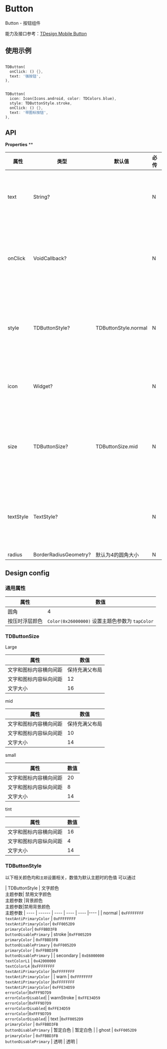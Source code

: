 # Button


Button - 按钮组件


能力及接口参考：[TDesign Mobile Button](http://tdesign.woa.com/vue-mobile/components/button/)


## 使用示例


```dart

TDButton(
  onClick: () {},
  text: '强按钮',
),


TDButton(
  icon: Icon(Icons.android, color: TDColors.blue),
  style: TDButtonStyle.stroke,
  onClick: () {},
  text: '带图标按钮',
),

```


## API

**Properties** **

| 属性      | 类型         | 默认值      | 必传 | 说明                                                         
| --------- | ------------ | -------------- | -------- | ---------------- |
| text     | String?       |                                          | N    | 按钮的文本展示，如果不传的话，则没有文字，text和icon需至少传入一个，否则不展示按钮  |
| onClick     | VoidCallback? |                                    | N    | 点击事件的回调方法，包括控制整个按钮的disable样式状态，如果不传，则是disable状态。不会有按压态。 |
| style | TDButtonStyle?  | TDButtonStyle.normal                                   | N    | enum{normal, stroke, secondary, warn, warnStroke, text, ghost}。分别对应如Example工程中的不同类型按钮|
| icon   | Widget?      |                                          | N    | 按钮左侧的图标控件，需要自己根据按钮样式来设置颜色传入。内部不进行处理。                 |
| size   | TDButtonSize?      |  TDButtonSize.mid                                        | N    | enum{large, mid, small, tint}，按钮的默认大小， large和mid均会填满父布局，samll和tint都遵循设计稿的内间距实现 |
| textStyle     | TextStyle?       |   | N    | 需要独立设置的文字样式 根据 TDButtonSize 以及  TDButtonStyle 匹配的不同字体样式 会进行不同的设置  | 
| radius | BorderRadiusGeometry?       | 默认为4的圆角大小 | N    | 背景圆角大小  |


## Design config

### 通用属性

  | 属性                | 数值                           |
  | ------------------- | ------------------------------ |
  | 圆角    | 4    |
  | 按压时浮层颜色     | `Color(0x26000000)`  设置主题色参数为   `tapColor` |
### TDButtonSize

Large

  | 属性                | 数值                           |
  | ------------------- | ------------------------------ |
  | 文字和图标内容横向间距    | 保持充满父布局     |
  | 文字和图标内容纵向间距     | 12       |
  | 文字大小     | 16       |
mid

  | 属性                | 数值                           |
  | ------------------- | ------------------------------ |
  | 文字和图标内容横向间距          | 保持充满父布局     |
  | 文字和图标内容纵向间距     | 10      |
  | 文字大小     | 14     |
small

  | 属性                | 数值                           |
  | ------------------- | ------------------------------ |
  | 文字和图标内容横向间距      |  20     |
  | 文字和图标内容纵向间距     | 8      |
  | 文字大小     | 14       |
tint

  | 属性                | 数值                           |
  | ------------------- | ------------------------------ |
  | 文字和图标内容横向间距      |  16     |
  | 文字和图标内容纵向间距     | 4   |
  | 文字大小     | 14       |
  
### TDButtonStyle
以下相关颜色均和`主题`设置相关，数值为默认主题时的色值
可以通过

  | TDButtonStyle   | 文字颜色 <br> 主题参数|  禁用文字颜色 <br> 主题参数 |背景颜色 <br> 主题参数|禁用背景颜色 <br> 主题参数
  | ---- | ------ | ---- | ---- | ---- |---- |
  | normal     |  `0xFFFFFFFF` <br> `textAntiPrimaryColor` |  `0xFFFFFFFF` <br> `textAntiPrimaryColor`| `0xFF0052D9`  <br> `primaryColor`| `0xFFBBD3FB` <br> `buttonDisablePrimary`
  | stroke    |`0xFF0052D9`  <br> `primaryColor`  | `0xFFBBD3FB` <br> `buttonDisablePrimary` |  `0xFF0052D9`  <br> `primaryColor`  | `0xFFBBD3FB` <br> `buttonDisablePrimary` |
  | secondary     | `0xE6000000`    <br>   `textColorL1`   | `0x42000000` <br> `textColorL4`    |`0xFFFFFFFF` <br> `textAntiPrimaryColor` |`0xFFFFFFFF` <br> `textAntiPrimaryColor` |
  | warn     | `0xFFFFFFFF` <br> `textAntiPrimaryColor`    |`0xFFFFFFFF` <br> `textAntiPrimaryColor`| `0xFFE34D59` <br> `errorColor`|`0xFFF9D7D9` <br> `errorColorDisabled`|
  | warnStroke     | `0xFFE34D59` <br> `errorColor`|`0xFFF9D7D9` <br> `errorColorDisabled`| `0xFFE34D59` <br> `errorColor`|`0xFFF9D7D9` <br> `errorColorDisabled`|
  | text     |`0xFF0052D9`  <br> `primaryColor`  | `0xFFBBD3FB` <br> `buttonDisablePrimary` | 暂定白色 | 暂定白色 |
  | ghost     | `0xFF0052D9`  <br> `primaryColor`  | `0xFFBBD3FB` <br> `buttonDisablePrimary` |  透明  | 透明 |


